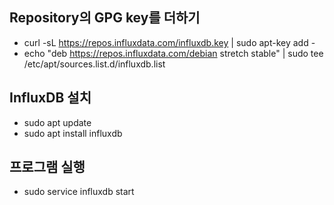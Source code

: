 ## Repository의 GPG key를 더하기
  - curl -sL https://repos.influxdata.com/influxdb.key | sudo apt-key add -
  - echo "deb https://repos.influxdata.com/debian stretch stable" | sudo tee /etc/apt/sources.list.d/influxdb.list

## InfluxDB 설치
  - sudo apt update
  - sudo apt install influxdb

## 프로그램 실행
  - sudo service influxdb start
